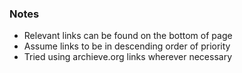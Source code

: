 ### Notes

- Relevant links can be found on the bottom of page
- Assume links to be in descending order of priority
- Tried using archieve.org links wherever necessary
